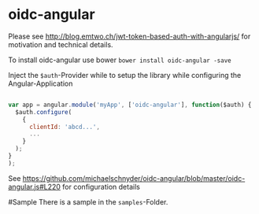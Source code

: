 # oidc-angular
Please see http://blog.emtwo.ch/jwt-token-based-auth-with-angularjs/ for motivation and technical details.

To install oidc-angular use bower
``bower install oidc-angular -save``

Inject the `$auth`-Provider while to setup the library while configuring the Angular-Application

```javascript

var app = angular.module('myApp', ['oidc-angular'], function($auth) {
  $auth.configure(
    {
      clientId: 'abcd...',
      ...
    }
  );
}
);
```

See https://github.com/michaelschnyder/oidc-angular/blob/master/oidc-angular.js#L220 for configuration details

#Sample
There is a sample in the `samples`-Folder.
